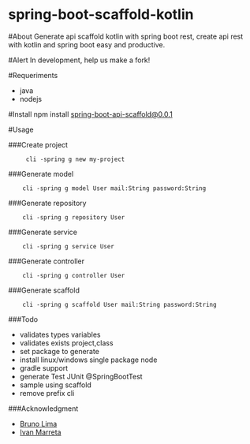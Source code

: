 # spring-boot-scaffold-kotlin

#About
Generate api scaffold kotlin with spring boot rest, create api rest with kotlin and spring boot easy and productive.


#Alert
In development, help us make a fork!

#Requeriments
         
* java
* nodejs


#Install
         npm install spring-boot-api-scaffold@0.0.1

#Usage

###Create project

         cli -spring g new my-project

###Generate model
   
        cli -spring g model User mail:String password:String

###Generate repository

        cli -spring g repository User 

###Generate service
        
        cli -spring g service User
        
###Generate controller

        cli -spring g controller User
        
###Generate scaffold

        cli -spring g scaffold User mail:String password:String

###Todo

* validates types variables
* validates exists project,class
* set package to generate
* install linux/windows single package node
* gradle support
* generate Test JUnit @SpringBootTest
* sample using scaffold
* remove prefix cli

###Acknowledgment
         
 * [Bruno Lima](https://github.com/brunodles)
 * [Ivan Marreta](https://github.com/ivanmarreta)
       

